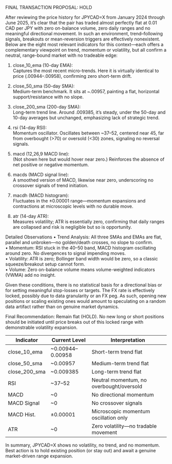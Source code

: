 FINAL TRANSACTION PROPOSAL: HOLD

After reviewing the price history for JPYCAD=X from January 2024 through June 2025, it’s clear that the pair has traded almost perfectly flat at 0.01 CAD per JPY with zero on-balance volume, zero daily ranges and no meaningful directional movement. In such an environment, trend–following signals, breakouts or mean-reversion triggers are effectively nonexistent. Below are the eight most relevant indicators for this context—each offers a complementary viewpoint on trend, momentum or volatility, but all confirm a neutral, range-bound market with no tradeable edge:

1. close_10_ema (10-day EMA):  
   Captures the most recent micro-trends. Here it is virtually identical to price (.00944–.00958), confirming zero short-term drift.

2. close_50_sma (50-day SMA):  
   Medium-term benchmark. It sits at ~.00957, painting a flat, horizontal support/resistance with no slope.

3. close_200_sma (200-day SMA):  
   Long-term trend line. Around .009385, it’s steady, under the 50-day and 10-day averages but unchanged, emphasizing lack of strategic trend.

4. rsi (14-day RSI):  
   Momentum oscillator. Oscillates between ~37–52, centered near 45, far from overbought (>70) or oversold (<30) zones, signaling no reversal signals.

5. macd (12,26,9 MACD line):  
   (Not shown here but would hover near zero.) Reinforces the absence of net positive or negative momentum.

6. macds (MACD signal line):  
   A smoothed version of MACD, likewise near zero, underscoring no crossover signals of trend initiation.

7. macdh (MACD histogram):  
   Fluctuates in the ±0.00001 range—momentum expansions and contractions at microscopic levels with no durable move.

8. atr (14-day ATR):  
   Measures volatility; ATR is essentially zero, confirming that daily ranges are collapsed and risk is negligible but so is opportunity.

Detailed Observations
• Trend Analysis: All three SMAs and EMAs are flat, parallel and unbroken—no golden/death crosses, no slope to confirm.  
• Momentum: RSI stuck in the 40–50 band, MACD histogram oscillating around zero. No divergences to signal impending moves.  
• Volatility: ATR is zero; Bollinger band width would be zero, so a classic squeeze/breakout setup cannot form.  
• Volume: Zero on-balance volume means volume-weighted indicators (VWMA) add no insight.

Given these conditions, there is no statistical basis for a directional bias or for setting meaningful stop-losses or targets. The FX rate is effectively locked, possibly due to data granularity or an FX peg. As such, opening new positions or scaling existing ones would amount to speculating on a random data artifact rather than on genuine market dynamics.

Final Recommendation: Remain flat (HOLD). No new long or short positions should be initiated until price breaks out of this locked range with demonstrable volatility expansion.

| Indicator     | Current Level        | Interpretation                               |
|---------------|----------------------|----------------------------------------------|
| close_10_ema  | ~0.00944–0.00958      | Short-term trend flat                        |
| close_50_sma  | ~0.00957             | Medium-term trend flat                       |
| close_200_sma | ~0.009385            | Long-term trend flat                         |
| RSI           | ~37–52               | Neutral momentum, no overbought/oversold     |
| MACD          | ~0                   | No directional momentum                      |
| MACD Signal   | ~0                   | No crossover signals                         |
| MACD Hist.    | ±0.00001             | Microscopic momentum oscillation only        |
| ATR           | ~0                   | Zero volatility—no tradable movement         |

In summary, JPYCAD=X shows no volatility, no trend, and no momentum. Best action is to hold existing position (or stay out) and await a genuine market-driven range expansion.